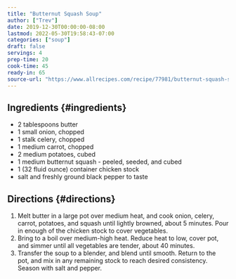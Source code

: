 ```yaml
---
title: "Butternut Squash Soup"
author: ["Trev"]
date: 2019-12-30T00:00:00-08:00
lastmod: 2022-05-30T19:58:43-07:00
categories: ["soup"]
draft: false
servings: 4
prep-time: 20
cook-time: 45
ready-in: 65
source-url: "https://www.allrecipes.com/recipe/77981/butternut-squash-soup-ii/"
---
```


## Ingredients {#ingredients}

-   2 tablespoons butter
-   1 small onion, chopped
-   1 stalk celery, chopped
-   1 medium carrot, chopped
-   2 medium potatoes, cubed
-   1 medium butternut squash - peeled, seeded, and cubed
-   1 (32 fluid ounce) container chicken stock
-   salt and freshly ground black pepper to taste


## Directions {#directions}

1.  Melt butter in a large pot over medium heat, and cook onion, celery, carrot, potatoes, and squash until lightly browned, about 5 minutes. Pour in enough of the chicken stock to cover vegetables.
2.  Bring to a boil over medium-high heat. Reduce heat to low, cover pot, and simmer until all vegetables are tender, about 40 minutes.
3.  Transfer the soup to a blender, and blend until smooth. Return to the pot, and mix in any remaining stock to reach desired consistency. Season with salt and pepper.